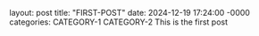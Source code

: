 layout: post
title: "FIRST-POST"
date: 2024-12-19 17:24:00 -0000
categories: CATEGORY-1 CATEGORY-2
This is the first post
